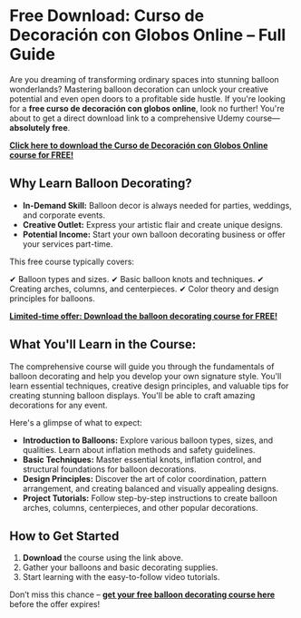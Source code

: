 # Free Download: Curso de Decoración con Globos Online – Full Guide

Are you dreaming of transforming ordinary spaces into stunning balloon wonderlands? Mastering balloon decoration can unlock your creative potential and even open doors to a profitable side hustle. If you're looking for a **free curso de decoración con globos online**, look no further! You're about to get a direct download link to a comprehensive Udemy course—**absolutely free**.

[**Click here to download the Curso de Decoración con Globos Online course for FREE!**](https://udemywork.com/curso-de-decoracion-con-globos-online)

## Why Learn Balloon Decorating?

*   **In-Demand Skill:** Balloon decor is always needed for parties, weddings, and corporate events.
*   **Creative Outlet:** Express your artistic flair and create unique designs.
*   **Potential Income:** Start your own balloon decorating business or offer your services part-time.

This free course typically covers:

✔ Balloon types and sizes.
✔ Basic balloon knots and techniques.
✔ Creating arches, columns, and centerpieces.
✔ Color theory and design principles for balloons.

[**Limited-time offer: Download the balloon decorating course for FREE!**](https://udemywork.com/curso-de-decoracion-con-globos-online)

## What You'll Learn in the Course:

The comprehensive course will guide you through the fundamentals of balloon decorating and help you develop your own signature style. You'll learn essential techniques, creative design principles, and valuable tips for creating stunning balloon displays. You'll be able to craft amazing decorations for any event.

Here's a glimpse of what to expect:

*   **Introduction to Balloons:** Explore various balloon types, sizes, and qualities. Learn about inflation methods and safety guidelines.
*   **Basic Techniques:** Master essential knots, inflation control, and structural foundations for balloon decorations.
*   **Design Principles:** Discover the art of color coordination, pattern arrangement, and creating balanced and visually appealing designs.
*   **Project Tutorials:** Follow step-by-step instructions to create balloon arches, columns, centerpieces, and other popular decorations.

## How to Get Started

1.  **Download** the course using the link above.
2.  Gather your balloons and basic decorating supplies.
3.  Start learning with the easy-to-follow video tutorials.

Don’t miss this chance – **[get your free balloon decorating course here](https://udemywork.com/curso-de-decoracion-con-globos-online)** before the offer expires!
